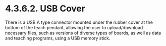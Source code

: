 ﻿# 4.3.6.2. USB Cover

There is a USB A type connector mounted under the rubber cover at the bottom of the teach pendant, allowing the user to upload/download necessary files, such as versions of diverse types of boards, as well as data and teaching programs, using a USB memory stick.
 
